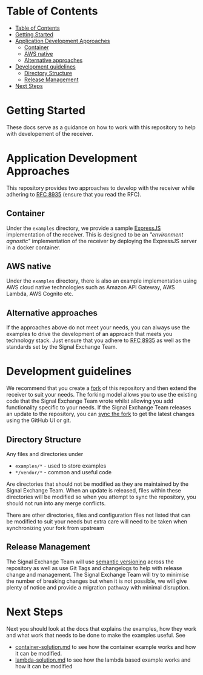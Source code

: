 # Table of Contents

- [Table of Contents](#table-of-contents)
- [Getting Started](#getting-started)
- [Application Development Approaches](#application-development-approaches)
  - [Container](#container)
  - [AWS native](#aws-native)
  - [Alternative approaches](#alternative-approaches)
- [Development guidelines](#development-guidelines)
  - [Directory Structure](#directory-structure)
  - [Release Management](#release-management)
- [Next Steps](#next-steps)

# Getting Started

These docs serve as a guidance on how to work with this repository to help with developement of the receiver.

# Application Development Approaches

This repository provides two approaches to develop with the receiver while adhering to [RFC 8935](https://www.rfc-editor.org/rfc/rfc8935.html) (ensure that you read the RFC).

## Container

Under the `examples` directory, we provide a sample [ExpressJS](https://expressjs.com/) implementation of the receiver. This is designed to be an _"environment agnostic"_ implementation of the receiver by deploying the ExpressJS server in a docker container.

## AWS native

Under the `examples` directory, there is also an example implementation using AWS cloud native technologies such as Amazon API Gateway, AWS Lambda, AWS Cognito etc.

## Alternative approaches

If the approaches above do not meet your needs, you can always use the examples to drive the development of an approach that meets you technology stack. Just ensure that you adhere to [RFC 8935](https://www.rfc-editor.org/rfc/rfc8935.html) as well as the standards set by the Signal Exchange Team.

# Development guidelines

We recommend that you create a [fork](https://docs.github.com/en/pull-requests/collaborating-with-pull-requests/working-with-forks) of this repository and then extend the receiver to suit your needs. The forking model allows you to use the existing code that the Signal Exchange Team wrote whilst allowing you add functionality specific to your needs. If the Signal Exchange Team releases an update to the repository, you can [sync the fork](https://docs.github.com/en/pull-requests/collaborating-with-pull-requests/working-with-forks/syncing-a-fork) to get the latest changes using the GitHub UI or git.

## Directory Structure

Any files and directories under

- `examples/*` - used to store examples
- `*/vendor/*` - common and useful code

Are directories that should not be modified as they are maintained by the Signal Exchange Team. When an update is released, files within these directories will be modified so when you attempt to sync the repository, you should not run into any merge conflicts.

There are other directories, files and configuration files not listed that can be modified to suit your needs but extra care will need to be taken when synchronizing your fork from upstream

## Release Management

The Signal Exchange Team will use [semantic versioning](https://semver.org/) across the repository as well as use Git Tags and changelogs to help with release change and management. The Signal Exchange Team will try to minimise the number of breaking changes but when it is not possible, we will give plenty of notice and provide a migration pathway with minimal disruption.

# Next Steps

Next you should look at the docs that explains the examples, how they work and what work that needs to be done to make the examples useful. See

- [container-solution.md](container-solution.md) to see how the container example works and how it can be modified.
- [lambda-solution.md](lambda-solution.md) to see how the lambda based example works and how it can be modified
